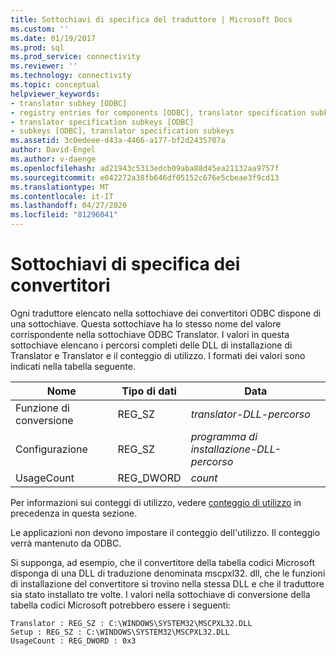 ```yaml
---
title: Sottochiavi di specifica del traduttore | Microsoft Docs
ms.custom: ''
ms.date: 01/19/2017
ms.prod: sql
ms.prod_service: connectivity
ms.reviewer: ''
ms.technology: connectivity
ms.topic: conceptual
helpviewer_keywords:
- translator subkey [ODBC]
- registry entries for components [ODBC], translator specification subkeys
- translator specification subkeys [ODBC]
- subkeys [ODBC], translator specification subkeys
ms.assetid: 3c0edeee-d43a-4466-a177-bf2d2435707a
author: David-Engel
ms.author: v-daenge
ms.openlocfilehash: ad21943c5313edcb09aba88d45ea21132aa9757f
ms.sourcegitcommit: e042272a38fb646df05152c676e5cbeae3f9cd13
ms.translationtype: MT
ms.contentlocale: it-IT
ms.lasthandoff: 04/27/2020
ms.locfileid: "81296041"
---
```

# <a name="translator-specification-subkeys"></a>Sottochiavi di specifica dei convertitori
Ogni traduttore elencato nella sottochiave dei convertitori ODBC dispone di una sottochiave. Questa sottochiave ha lo stesso nome del valore corrispondente nella sottochiave ODBC Translator. I valori in questa sottochiave elencano i percorsi completi delle DLL di installazione di Translator e Translator e il conteggio di utilizzo. I formati dei valori sono indicati nella tabella seguente.  
  
|Nome|Tipo di dati|Data|  
|----------|---------------|----------|  
|Funzione di conversione|REG_SZ|*translator-DLL-percorso*|  
|Configurazione|REG_SZ|*programma di installazione-DLL-percorso*|  
|UsageCount|REG_DWORD|*count*|  
  
 Per informazioni sui conteggi di utilizzo, vedere [conteggio di utilizzo](../../../odbc/reference/install/usage-counting.md) in precedenza in questa sezione.  
  
 Le applicazioni non devono impostare il conteggio dell'utilizzo. Il conteggio verrà mantenuto da ODBC.  
  
 Si supponga, ad esempio, che il convertitore della tabella codici Microsoft disponga di una DLL di traduzione denominata mscpxl32. dll, che le funzioni di installazione del convertitore si trovino nella stessa DLL e che il traduttore sia stato installato tre volte. I valori nella sottochiave di conversione della tabella codici Microsoft potrebbero essere i seguenti:  
  
```  
Translator : REG_SZ : C:\WINDOWS\SYSTEM32\MSCPXL32.DLL  
Setup : REG_SZ : C:\WINDOWS\SYSTEM32\MSCPXL32.DLL  
UsageCount : REG_DWORD : 0x3  
```
